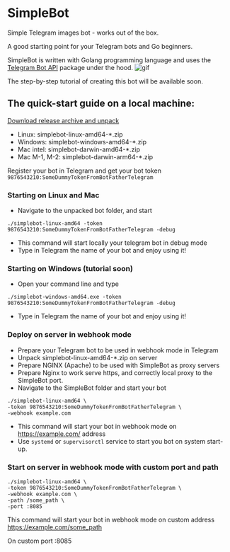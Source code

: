 # SimpleBot
Simple Telegram images bot - works out of the box.

A good starting point for your Telegram bots and Go beginners.

SimpleBot is written with Golang programming language and uses the [Telegram Bot API](https://github.com/micromdm/nanomdm) package under the hood.
![gif](overview.gif)

The step-by-step tutorial of creating this bot will be available soon.

## The quick-start guide on a local machine:
[Download release archive and unpack](https://github.com/sheshenia/simplebot/releases)
* Linux: simplebot-linux-amd64-*.zip
* Windows: simplebot-windows-amd64-*.zip
* Mac intel: simplebot-darwin-amd64-*.zip
* Mac M-1, M-2: simplebot-darwin-arm64-*.zip

Register your bot in Telegram and get your bot token
`9876543210:SomeDummyTokenFromBotFatherTelegram`

### Starting on Linux and Mac
* Navigate to the unpacked bot folder, and start
```
./simplebot-linux-amd64 -token 9876543210:SomeDummyTokenFromBotFatherTelegram -debug
```
* This command will start locally your telegram bot in debug mode
* Type in Telegram the name of your bot and enjoy using it!

### Starting on Windows (tutorial soon)
* Open your command line and type
```
./simplebot-windows-amd64.exe -token 9876543210:SomeDummyTokenFromBotFatherTelegram -debug
```
*  Type in Telegram the name of your bot and enjoy using it!

### Deploy on server in webhook mode
* Prepare your Telegram bot to be used in webhook mode in Telegram
* Unpack simplebot-linux-amd64-*.zip on server
* Prepare NGINX (Apache) to be used with SimpleBot as proxy servers
* Prepare Nginx to work serve https, and correctly local proxy to the SimpleBot port. 
* Navigate to the SimpleBot folder and start your bot
```
./simplebot-linux-amd64 \
-token 9876543210:SomeDummyTokenFromBotFatherTelegram \
-webhook example.com
```
* This command will start your bot in webhook mode on https://example.com/ address
* Use `systemd` or `supervisorctl` service to start you bot on system start-up.

### Start on server in webhook mode with custom port and path
```
./simplebot-linux-amd64 \
-token 9876543210:SomeDummyTokenFromBotFatherTelegram \
-webhook example.com \
-path /some_path \
-port :8085
```
This command will start your bot in webhook mode on custom address https://example.com/some_path

On custom port :8085

